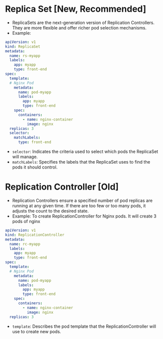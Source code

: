 # Replica Set [New, Recommended]
- ReplicaSets are the next-generation version of Replication Controllers. They are more flexible and offer richer pod selection mechanisms.
- Example:
```yaml
apiVersion: v1
kind: ReplicaSet
metadata:
  name: rs-myapp
  labels:
    app: myapp
    type: front-end
spec:
  template:
  # Nginx Pod 
    metadata:
      name: pod-myapp
      labels:
        app: myapp
        type: front-end
    spec:
      containers:
        - name: nginx-container
          image: nginx
  replicas: 3
  selector:
    matchLabels:
      type: front-end 
```
- ```selector```: Indicates the criteria used to select which pods the ReplicaSet will manage.
- ```matchLabels```: Specifies the labels that the ReplicaSet uses to find the pods it should control.
# Replication Controller [Old]
- Replication Controllers ensure a specified number of pod replicas are running at any given time. If there are too few or too many pods, it adjusts the count to the desired state.
- Example: To create ReplicationController for Nginx pods. It will create 3 pods of nginx 
```yaml
apiVersion: v1
kind: ReplicationController
metadata:
  name: rc-myapp
  labels:
    app: myapp
    type: front-end
spec:
  template:
  # Nginx Pod 
    metadata:
      name: pod-myapp
      labels:
        app: myapp
        type: front-end
    spec:
      containers:
        - name: nginx-container
          image: nginx
  replicas: 3
```
- ```template```: Describes the pod template that the ReplicationController will use to create new pods.
